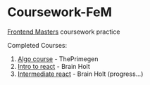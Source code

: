 # Coursework-FeM
[Frontend Masters](https://frontendmasters.com/u/pagarevijayy/) coursework practice

Completed Courses:
1. [Algo course](https://frontendmasters.com/courses/algorithms/) - ThePrimegen
2. [Intro to react](https://frontendmasters.com/courses/complete-react-v8/) - Brain Holt
3. [Intermediate react](https://frontendmasters.com/courses/intermediate-react-v5/) - Brain Holt (progress...)